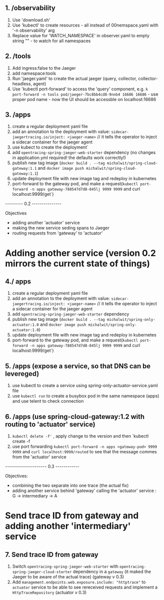 ## 1. /observability
1. Use 'download.sh'
2. Use 'kubectl' to create resources - all instead of 00nemspace.yaml with '-n observability' arg
3. Replace value for 'WATCH_NAMESPACE' in observer.yaml to empty string "" - to watch for all namespaces

## 2. /tools
1. Add ingress:false to the Jaeger
2. add namespace:tools
3. Run 'jaeger.yaml' to create the actual jaeger (query, collector, collector-headless, agent)
4. Use 'kubectl port-forward' to access the 'query' component, e.g. `k port-forward -n tools pod/jaeger-7bc8bb4cd8-9nnb4 16686 16686` - use proper pod name - now the UI should be accessble on localhost:16686

## 3. /apps
1. create a regular deployment yaml file
2. add an annotation to the deployment with value: `sidecar-jaegertracing.io/inject: <jaeger-name>` // it tells the operator to inject a sidecar container for the jaeger agent
3. use kubect to create the deployment`
4. add `opentracing-spring-jaeger-web-starter` dependency (no changes in application.yml required! the defaults work correctly!)
5. publish new tag image (`docker build . --tag michalwit/spring-cloud-gateway:1.1` and `docker image push michalwit/spring-cloud-gateway:1.1`)
6. update deployment file with new image tag and redeploy in kubernetes
7. port-forward to the gateway pod, and make a request(`kubectl port-forward -n apps gateway-788547d7d8-845lj 9999 9999` and curl localhost:9999/get`)

--------- 0.2 ---------------

Objectives
- adding another 'actuator' service
- making the new service seding spans to Jaeger
- routing requests from 'gateway' to 'actuator'

# Adding another service (version 0.2 mirrors the current state of things)

## 4./ apps
1. create a regular deployment yaml file
2. add an annotation to the deployment with value: `sidecar-jaegertracing.io/inject: <jaeger-name>` // it tells the operator to inject a sidecar container for the jaeger agent
3. add `opentracing-spring-jaeger-web-starter` dependency
4. publish new tag image (`docker build . --tag michalwit/spring-only-actuator:1.0` and `docker image push michalwit/spring-only-actuator:1.0`)
5. update deployment file with new image tag and redeploy in kubernetes
6. port-forward to the gateway pod, and make a request(`kubectl port-forward -n apps gateway-788547d7d8-845lj 9999 9999` and curl localhost:9999/get`)

## 5. /apps (expose a service, so that DNS can be levereged)
1. use kubectl to create a service using spring-only-actuator-service.yaml file
2. use `kubectl run` to create a busybox pod in the same namespace (apps) and use telent to check connection

## 6. /apps (use spring-cloud-gateway:1.2 with routing to 'actuator' service)
1. `kubectl delete -f'` , apply change to the version and then `kubectl create -f
2. use port forwarding `kubectl port-forward -n apps <gateway-pod> 9999 9999` and `curl localhost:9999/routed` to see that the message commes from the 'actuator' service




--------------------- 0.3 ------------

Objectives:
- combining the two separate into one trace (the actual fix)
- adding another service behind 'gateway' calling the 'actuator' service : G -> intermediary -> A

# Send trace ID from gateway and adding another 'intermediary' service

## 7. Send trace ID from gateway
1. Switch `opentracing-spring-jaeger-web-starter` with `opentracing-spring-jaeger-cloud-starter` dependency in a `gateway` (it maked the Jaeger to be aware of the actual trace) (gateway v 0.3)
2. Add `management.endpoints.web.exposure.include: "httptrace"` to `actuator` service to be able to see rereceived requests and implement a `HttpTraceRepository` (actuator v 0.3)
